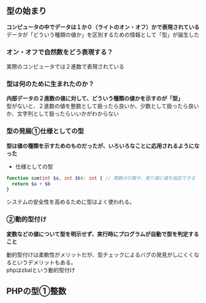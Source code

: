 ## 型の始まり
**コンピュータの中でデータは１か０（ライトのオン・オフ）かで表現されている**  
データが「どういう種類の値か」を区別するための情報として「型」が誕生した

### オン・オフで自然数をどう表現する？
実際のコンピュータでは２進数で表現されている

### 型は何のために生まれたのか？
**内部データの２進数の値に対して、どういう種類の値かを示すのが「型」**  
型がないと、２進数の値を整数として扱ったら良いか、少数として扱ったら良いか、文字列として扱ったらいいかがわからない

### 型の発展①仕様としての型
**型は値の種類を示すためのものだったが、いろいろなことに応用されるようになった**

- 仕様としての型
```php
function sum(int $a, int $b): int { // 関数の引数や、戻り値に値を指定できる
  return $a + $b
}
```

システムの安全性を高めるために型はよく使われる。

### ②動的型付け
**変数などの値について型を明示せず、実行時にプログラムが自動で型を判定すること**

動的型付けは柔軟性がメリットだが、型チェックによるバグの発見がしにくくなるというデメリットもある。  
phpはzbalという動的型付け

## PHPの型①整数
